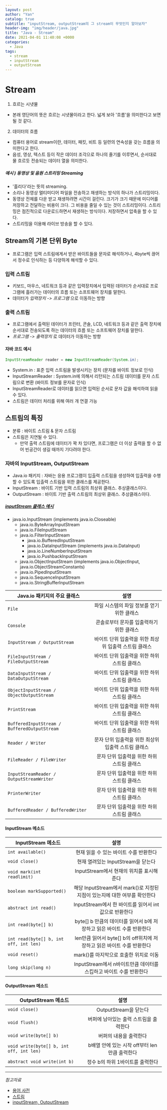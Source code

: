 ```yaml
---
layout: post
author: "Yan"
catalog: true
subtitle: "inputStream, outputStream의 그 stream이 무엇인지 알아보자"
header-img: "img/header/java.jpg"
title: "Java - Stream"
date: 2021-04-01 11:40:08 +0000
categories:
  - Java
tags:
  - stream
  - inputStream
  - outputStream
---
```


# Stream

1. 흐르는 시냇물

- 본래 영단어의 뜻은 흐르는 시냇물이라고 한다. 넓게 보아 '흐름'을 의미한다고 보면 될 것 같다.

2. 데이터의 흐름

- 컴퓨터 용어로 stream이란, 데이터, 패킷, 비트 등 일련의 연속성을 갖는 흐름을 의미한다고 한다.
- 음성, 영상, 텍스트 등이 작은 데이터 조각으로 하나의 줄기를 이루면서, 순서대로 물 흐르듯 전송되는 데이터 열을 의미한다.

##### 예시 ) 동영상 및 음원 스트리밍 Streaming

- '흘리다'라는 뜻의 streaming.
- 소리나 동영상 멀티미디어 파일을 전송하고 재생하는 방식의 하나가 스트리밍이다.
- 동영상 전체를 다운 받고 재생하려면 시간이 걸린다. 크기가 크기 때문에 미디어를 저장하고 전달하는 비용이 크다. 그 비용을 줄일 수 있는 것이 스트리밍이다. 스트리밍은 점진적으로 다운로드하면서 재생하는 방식이다. 저장하면서 압축을 할 수 있다.
- 스트리밍을 이용해 라이브 방송을 할 수 있다.

## Stream의 기본 단위 Byte

- 프로그램은 입력 스트림에게서 받은 바이트들을 문자로 해석하거나, 4byte씩 끊어서 정수로 인식하는 등 다양하게 해석할 수 있다.

### 입력 스트림

- 키보드, 마우스, 네트워크 등과 같은 입력장치에서 입력된 데이터가 순서대로 프로그램에 흘러가는 데이터의 흐름 또는 소프트웨어 장치를 말한다.
- 데이터가 _입력장치 -> 프로그램_ 으로 이동하는 방향

### 출력 스트림

- 프로그램에서 출력된 데이터가 프린터, 콘솔, LCD, 네트워크 등과 같은 출력 장치에 순서대로 전송되도록 하는 데이터의 흐름 또는 소프트웨어 장치를 말한다.
- _프로그램 -> 출력장치_ 로 데이터가 이동하는 방향

#### 자바 코드 예시

```java
InputStreamReader reader = new InputStreamReader(System.in);
```

- System.in : 표준 입력 스트림을 발생시키는 장치 (문자를 바이트 정보로 인식)
- InputStreamReader : System.in에 의해서 리턴되는 스트림 데이터를 문자 스트림으로 변환 (바이트 정보를 문자로 인식)
- InputStreamReader로 데이터를 읽으면 입력된 순서로 문자 값을 해석하여 읽을 수 있다.
- 스트림은 데이터 처리를 위해 여러 개 연결 가능

## 스트림의 특징

- 분류 : 바이트 스트림 & 문자 스트림
- 스트림은 지연될 수 있다.
  - 만약 출력 스트림에 데이터가 꽉 차 있다면, 프로그램은 더 이상 출력을 할 수 없어 빈공간이 생길 때까지 기다려야 한다.

### 자바의 InputStream, OutputStream

- Java.io 패키지 : 자바는 응용 프로그램이 입출력 스트림을 생성하여 입출력을 수행할 수 있도록 입출력 스트림을 위한 클래스를 제공한다.
- InputStream : 바이트 기반 입력 스트림의 최상위 클래스. 추상클래스이다.
- OutputStream : 바이트 기반 출력 스트림의 최상위 클래스. 추상클래스이다.

##### [inputStream 클래스 예시](https://docs.oracle.com/javase/7/docs/api/java/io/package-tree.html)

- java.io.InputStream (implements java.io.Closeable)
  - java.io.ByteArrayInputStream
  - java.io.FileInputStream
  - java.io.FilterInputStream
    - java.io.BufferedInputStream
    - java.io.DataInputStream (implements java.io.DataInput)
    - java.io.LineNumberInputStream
    - java.io.PushbackInputStream
  - java.io.ObjectInputStream (implements java.io.ObjectInput, java.io.ObjectStreamConstants)
  - java.io.PipedInputStream
  - java.io.SequenceInputStream
  - java.io.StringBufferInputStream

| Java.io 패키지의 주요 클래스                 |                         설명                          |
| -------------------------------------------- | :---------------------------------------------------: |
| `File`                                       |      파일 시스템의 파일 정보를 얻기 위한 클래스       |
| `Console`                                    |       콘솔로부터 문자를 입출력하기 위한 클래스        |
| `InputStream / OutputStream`                 | 바이트 단위 입출력을 위한 최상위 입출력 스트림 클래스 |
| `FileInputStream / FileOutputStream`         |     바이트 단위 입출력을 위한 하위 스트림 클래스      |
| `DataInputStream / DataOutputStream`         |     바이트 단위 입출력을 위한 하위 스트림 클래스      |
| `ObjectInputStream / ObjectOutputStream`     |     바이트 단위 입출력을 위한 하위 스트림 클래스      |
| `PrintStream`                                |     바이트 단위 입출력을 위한 하위 스트림 클래스      |
| `BufferedInputStream / BufferedOutputStream` |     바이트 단위 입출력을 위한 하위 스트림 클래스      |
| `Reader / Writer`                            |  문자 단위 입출력을 위한 최상위 입출력 스트림 클래스  |
| `FileReader / FileWriter`                    |      문자 단위 입출력을 위한 하위 스트림 클래스       |
| `InputStreamReader / OutputStreamWriter`     |      문자 단위 입출력을 위한 하위 스트림 클래스       |
| `PrinterWriter`                              |      문자 단위 입출력을 위한 하위 스트림 클래스       |
| `BufferedReader / BufferedWriter`            |      문자 단위 입출력을 위한 하위 스트림 클래스       |

#### InputStream 메소드

| InputStream 메소드                     |                                   설명                                    |
| -------------------------------------- | :-----------------------------------------------------------------------: |
| `int available()`                      |                  현재 읽을 수 있는 바이트 수를 반환한다                   |
| `void close()`                         |                    현재 열려있는 InputStream을 닫는다                     |
| `void mark(int readlimit)`             |                 InputStream에서 현재의 위치를 표시해준다                  |
| `boolean markSupported()`              | 해당 InputStream에서 mark()로 지정된 지점이 있는지에 대한 여부를 확인한다 |
| `abstract int read()`                  |           InputStream에서 한 바이트를 읽어서 int값으로 반환한다           |
| `int read(byte[] b)`                   |  byte[] b 만큼의 데이터를 읽어서 b에 저장하고 읽은 바이트 수를 반환한다   |
| `int read(byte[] b, int off, int len)` |  len만큼 읽어서 byte[] b의 off위치에 저장하고 읽은 바이트 수를 반환한다   |
| `void reset()`                         |                  mark()를 마지막으로 호출한 위치로 이동                   |
| `long skip(long n)`                    |    InputStream에서 n바이트만큼 데이터를 스킵하고 바이트 수를 반환한다     |

#### OutputStream 메소드

| OutputStream 메소드                      |                     설명                      |
| ---------------------------------------- | :-------------------------------------------: |
| `void close()`                           |             OutputStream을 닫는다             |
| `void flush()`                           |    버퍼에 남아있는 출력 스트림을 출력한다     |
| `void write(byte[] b)`                   |            버퍼의 내용을 출력한다             |
| `void write(byte[] b, int off, int len)` | b배열 안에 있는 시작 off부터 len만큼 출력한다 |
| `abstract void write(int b)`             |       정수 b의 하위 1바이트를 출력한다        |

---

_참고자료_

- [용어 사전](http://www.ktword.co.kr/abbr_view.php?m_temp1=1311)
- [스트림](https://mattlee.tistory.com/86?category=680743)
- [inputStream, OutputStream](https://develop-im.tistory.com/54)
